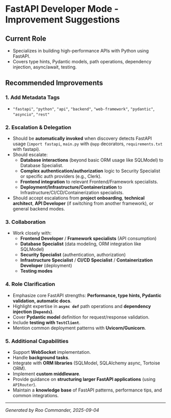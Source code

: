 # FastAPI Developer Mode - Improvement Suggestions

## Current Role
- Specializes in building high-performance APIs with Python using FastAPI.
- Covers type hints, Pydantic models, path operations, dependency injection, async/await, testing.

## Recommended Improvements

### 1. Add Metadata Tags
- `"fastapi"`, `"python"`, `"api"`, `"backend"`, `"web-framework"`, `"pydantic"`, `"asyncio"`, `"rest"`

### 2. Escalation & Delegation
- Should be **automatically invoked** when discovery detects FastAPI usage (`import fastapi`, `main.py` with `@app` decorators, `requirements.txt` with fastapi).
- Should escalate:
  - **Database interactions** (beyond basic ORM usage like SQLModel) to Database Specialist.
  - **Complex authentication/authorization** logic to Security Specialist or specific auth providers (e.g., Clerk).
  - **Frontend integration** to relevant Frontend/Framework specialists.
  - **Deployment/Infrastructure/Containerization** to Infrastructure/CI/CD/Containerization specialists.
- Should accept escalations from **project onboarding**, **technical architect**, **API Developer** (if switching from another framework), or general backend modes.

### 3. Collaboration
- Work closely with:
  - **Frontend Developer** / **Framework specialists** (API consumption)
  - **Database Specialist** (data modeling, ORM integration like SQLModel)
  - **Security Specialist** (authentication, authorization)
  - **Infrastructure Specialist** / **CI/CD Specialist** / **Containerization Developer** (deployment)
  - **Testing modes**

### 4. Role Clarification
- Emphasize core FastAPI strengths: **Performance, type hints, Pydantic validation, automatic docs**.
- Highlight expertise in **`async def`** path operations and **dependency injection (`Depends`)**.
- Cover **Pydantic model** definition for request/response validation.
- Include **testing with `TestClient`**.
- Mention common deployment patterns with **Uvicorn/Gunicorn**.

### 5. Additional Capabilities
- Support **WebSocket** implementation.
- Handle **background tasks**.
- Integrate with **ORM libraries** (SQLModel, SQLAlchemy async, Tortoise ORM).
- Implement **custom middleware**.
- Provide guidance on **structuring larger FastAPI applications** (using `APIRouter`).
- Maintain a **knowledge base** of FastAPI patterns, performance tips, and common integrations.

---

*Generated by Roo Commander, 2025-09-04*